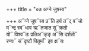 +++
title = "०७ अग्ने जुषस्व"

+++
अ᳓ग्ने जुष᳓स्व प्र᳓ति हर्य त᳓द् व᳓चो  
म᳓न्द्र स्व᳓धाव ऋ᳓तजात सु᳓क्रतो  
यो᳓ विश्व᳓तः प्रतिअ᳓ङ्ङ् अ᳓सि दर्शतो᳓  
रण्वः᳓ सं᳓दृष्टौ पितुमाँ᳓ इव क्ष᳓यः